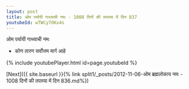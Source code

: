 ```yaml
---
layout: post
title: ओम पर्यायी गाथ्याची नमः - 1008 दिनों की तपस्या में दिन 837
youtubeId: wTWCy7OKx4s
---
```

 
 
 ओम पर्यायी गाथ्याची नमः  
 
 -  कोण तारण सर्वोत्तम मार्ग आहे 
 
  
 
  
 
 
 
 
 
 


{% include youtubePlayer.html id=page.youtubeId %}
 
[Next]({{ site.baseurl }}{% link  split1/_posts/2012-11-06-ओम ब्रह्मलोकाय नमः - 1008 दिनों की तपस्या में दिन 836.md%})
 
